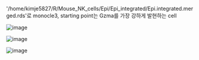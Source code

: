 '/home/kimje5827/R/Mouse_NK_cells/Epi/Epi_integrated/Epi.integrated.merged.rds'로 monocle3, starting point는 Gzma를 가장 강하게 발현하는 cell

![image](https://user-images.githubusercontent.com/42495757/114146892-13e45b00-9953-11eb-99c3-af1808adf6c9.png)

![image](https://user-images.githubusercontent.com/42495757/114146927-21014a00-9953-11eb-97bc-a34bb170affa.png)

![image](https://user-images.githubusercontent.com/42495757/114146948-252d6780-9953-11eb-9011-4ce075e8331c.png)

